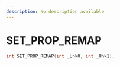 ```yaml
---
description: No description available 
---
```


# SET_PROP_REMAP

```cpp
int SET_PROP_REMAP(int _Unk0, int _Unk1);
```
